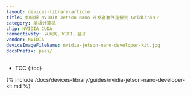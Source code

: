 ```yaml
---
layout: devices-library-article
title: 如何将 NVIDIA Jetson Nano 开发者套件连接到 GridLinks？
category: 单板计算机
chip: NVIDIA CUDA
connectivity: 以太网、WIFI、蓝牙
vendor: NVIDIA
deviceImageFileName: nvidia-jetson-nano-developer-kit.jpg
docsPrefix: paas/
---
```



* TOC
{:toc}

{% include /docs/devices-library/guides/nvidia-jetson-nano-developer-kit.md %}